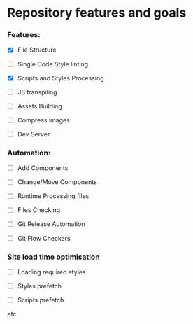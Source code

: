 # Repository features and goals

### Features:

- [X] File Structure

- [ ] Single Code Style linting

- [X] Scripts and Styles Processing

- [ ] JS transpiling

- [ ] Assets Building

- [ ] Compress images

- [ ] Dev Server



### Automation:

- [ ] Add Components

- [ ] Change/Move Components

- [ ] Runtime Processing files
  
- [ ] Files Checking 

- [ ] Git Release Automation

- [ ] Git Flow Checkers



### Site load time optimisation

- [ ] Loading required styles

- [ ] Styles prefetch

- [ ] Scripts prefetch

etc.






